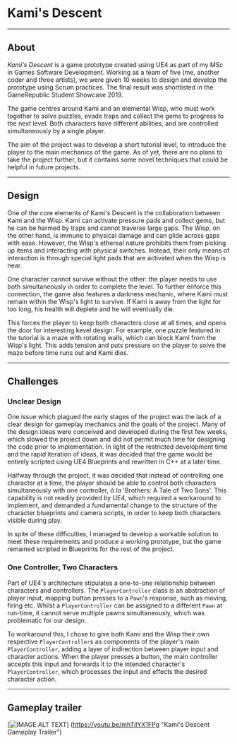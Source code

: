 <h1>Kami's Descent</h1>

***

## About
*Kami's Descent* is a game prototype created using UE4 as part of my MSc in Games Software Development. Working as a team of five 
(me, another coder and three artists), we were given 10 weeks to design and develop the prototype using Scrum practices. The final result was shortlisted in the GameRepublic Student Showcase 2019.

The game centres around Kami and an elemental Wisp, who must work together to solve puzzles, evade traps and collect the gems to progress to the next level. Both characters have different abilities, and are controlled simultaneously by a single player.

The aim of the project was to develop a short tutorial level, to introduce the player to the main mechanics of the game. As of yet, there are no plans to take the project further, but it contains some novel techniques that could be helpful in future projects.

***

## Design
One of the core elements of Kami's Descent is the collaboration between Kami and the Wisp. Kami can activate pressure pads and collect gems, but he can be harmed by traps and cannot traverse large gaps. The Wisp, on the other hand, is immune to physical damage and can glide across gaps with ease. However, the Wisp's ethereal nature prohibits them from picking up items and interacting with physical switches. Instead, their only means of interaction is through special light pads that are activated when the Wisp is near.

One character cannot survive without the other: the player needs to use both simultaneously in order to complete the level. To further enforce this connection, the game also features a darkness mechanic, where Kami must remain within the Wisp's light to survive. If Kami is away from the light for too long, his health will deplete and he will eventually die. 

This forces the player to keep both characters close at all times, and opens the door for interesting kevel design. For example, one puzzle featured in the tutorial is a maze with rotating walls, which can block Kami from the Wisp's light. This adds tension and puts pressure on the player to solve the maze before time runs out and Kami dies.

***

## Challenges

### Unclear Design
One issue which plagued the early stages of the project was the lack of a clear design for gameplay mechanics and the goals of the project. Many of the design ideas were conceived and developed during the first few weeks, which slowed the project down and did not permit much time for designing the code prior to implementation. In light of the restricted development time and the rapid iteration of ideas, it was decided that the game would be entirely scripted using UE4 Blueprints and rewritten in C++ at a later time.

Halfway through the project, it was decided that instead of controlling one character at a time, the player should be able to control both characters simultaneously with one controller, *à la* 'Brothers: A Tale of Two Sons'. This capability is not readily provided by UE4, which required a workaround to implement, and demanded a fundamental change to the structure of the character blueprints and camera scripts, in order to keep both characters visible during play. 

In spite of these difficulties, I managed to develop a workable solution to meet these requirements and produce a working prototype, but the game remained scripted in Blueprints for the rest of the project.

### One Controller, Two Characters
Part of UE4's architecture stipulates a one-to-one relationship between characters and controllers. The <code>PlayerController</code> class is an abstraction of player input, mapping button presses to a <code>Pawn</code>'s response, such as moving, firing etc. Whilst a <code>PlayerController</code> can be assigned to a different <code>Pawn</code>
at run-time, it cannot serve multiple pawns simultaneously, which was problematic for our design.

To workaround this, I chose to give both Kami and the Wisp their own respective <code>PlayerController</code>s as components of the player's main <code>PlayerController</code>, adding a layer of indirection between player input and character actions. When the player presses a button, the main controller accepts this input and forwards it to the intended character's <code>PlayerController</code>, which processes the input and effects the desired character action.

***

## Gameplay trailer

[![IMAGE ALT TEXT](https://i9.ytimg.com/vi/mhTilYX1FPg/mq3.jpg?sqp=CLKs0O8F&rs=AOn4CLB07OJ7bXjv-Oc_dTWA9GFBCc6AaQ)]
(https://youtu.be/mhTilYX1FPg "Kami's Descent Gameplay Trailer")
